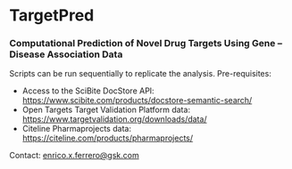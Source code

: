 # TargetPred
### Computational Prediction of Novel Drug Targets Using Gene – Disease Association Data

Scripts can be run sequentially to replicate the analysis.
Pre-requisites:
- Access to the SciBite DocStore API: https://www.scibite.com/products/docstore-semantic-search/
- Open Targets Target Validation Platform data: https://www.targetvalidation.org/downloads/data/
- Citeline Pharmaprojects data: https://citeline.com/products/pharmaprojects/

Contact: enrico.x.ferrero@gsk.com
